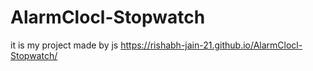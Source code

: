 # AlarmClocl-Stopwatch
it is my project made by js
https://rishabh-jain-21.github.io/AlarmClocl-Stopwatch/
